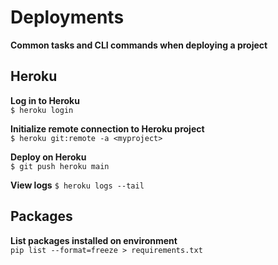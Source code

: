 # Deployments

**Common tasks and CLI commands when deploying a project**

## Heroku
**Log in to Heroku**  
`$ heroku login`  

**Initialize remote connection to Heroku project**  
`$ heroku git:remote -a <myproject>`  

**Deploy on Heroku**  
`$ git push heroku main`  

**View logs**
`$ heroku logs --tail`  


## Packages
**List packages installed on environment**  
`pip list --format=freeze > requirements.txt`  


